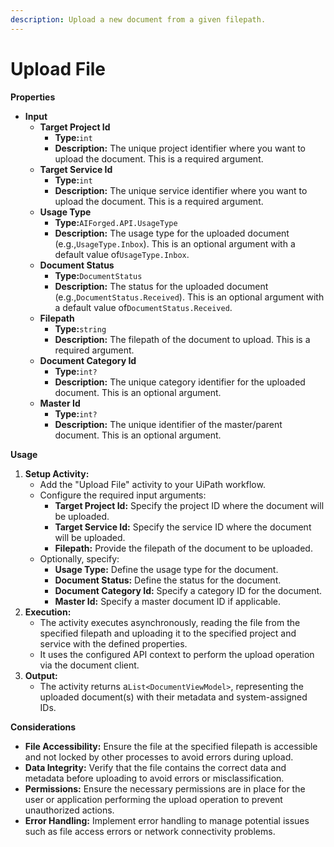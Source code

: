 ```yaml
---
description: Upload a new document from a given filepath.
---
```


# Upload File

**Properties**

* **Input**
  * **Target Project Id**
    * **Type:**`int`
    * **Description:** The unique project identifier where you want to upload the document. This is a required argument.
  * **Target Service Id**
    * **Type:**`int`
    * **Description:** The unique service identifier where you want to upload the document. This is a required argument.
  * **Usage Type**
    * **Type:**`AIForged.API.UsageType`
    * **Description:** The usage type for the uploaded document (e.g.,`UsageType.Inbox`). This is an optional argument with a default value of`UsageType.Inbox`.
  * **Document Status**
    * **Type:**`DocumentStatus`
    * **Description:** The status for the uploaded document (e.g.,`DocumentStatus.Received`). This is an optional argument with a default value of`DocumentStatus.Received`.
  * **Filepath**
    * **Type:**`string`
    * **Description:** The filepath of the document to upload. This is a required argument.
  * **Document Category Id**
    * **Type:**`int?`
    * **Description:** The unique category identifier for the uploaded document. This is an optional argument.
  * **Master Id**
    * **Type:**`int?`
    * **Description:** The unique identifier of the master/parent document. This is an optional argument.

**Usage**

1. **Setup Activity:**
   * Add the "Upload File" activity to your UiPath workflow.
   * Configure the required input arguments:
     * **Target Project Id:** Specify the project ID where the document will be uploaded.
     * **Target Service Id:** Specify the service ID where the document will be uploaded.
     * **Filepath:** Provide the filepath of the document to be uploaded.
   * Optionally, specify:
     * **Usage Type:** Define the usage type for the document.
     * **Document Status:** Define the status for the document.
     * **Document Category Id:** Specify a category ID for the document.
     * **Master Id:** Specify a master document ID if applicable.
2. **Execution:**
   * The activity executes asynchronously, reading the file from the specified filepath and uploading it to the specified project and service with the defined properties.
   * It uses the configured API context to perform the upload operation via the document client.
3. **Output:**
   * The activity returns a`List<DocumentViewModel>`, representing the uploaded document(s) with their metadata and system-assigned IDs.

**Considerations**

* **File Accessibility:** Ensure the file at the specified filepath is accessible and not locked by other processes to avoid errors during upload.
* **Data Integrity:** Verify that the file contains the correct data and metadata before uploading to avoid errors or misclassification.
* **Permissions:** Ensure the necessary permissions are in place for the user or application performing the upload operation to prevent unauthorized actions.
* **Error Handling:** Implement error handling to manage potential issues such as file access errors or network connectivity problems.
